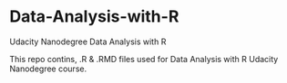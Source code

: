 # Data-Analysis-with-R
Udacity Nanodegree Data Analysis with R

This repo contins, .R & .RMD files used for Data Analysis with R Udacity Nanodegree course.
